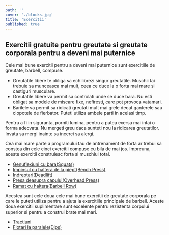 ```yaml
---
path: ''
cover: './blocks.jpg'
title: 'Exercitii'
published: true
---
```


## Exercitii gratuite pentru greutate si greutate corporala pentru a deveni mai puternice

Cele mai bune exercitii pentru a deveni mai puternice sunt exercitiile de greutate, barbell, compuse.

- Greutatile libere te obliga sa echilibrezi singur greutatile. Muschii tai trebuie sa munceasca mai mult, ceea ce duce la o forta mai mare si castiguri musculare.
- Greutatile libere va permit sa controlati unde se duce bara. Nu esti obligat sa modele de miscare fixe, nefiresti, care pot provoca vatamari.
- Barilele va permit sa ridicati greutati mult mai grele decat ganterele sau clopotele de fierbator. Puteti utiliza ambele parti in acelasi timp.

Pentru a fi in siguranta, porniti lumina, pentru a putea exersa mai intai o forma adecvata. Nu mergeti greu daca sunteti nou la ridicarea greutatilor. Invata sa mergi inainte sa incerci sa alergi.

Cea mai mare parte a programului tau de antrenament de forta ar trebui sa constea din cele cinci exercitii compuse cu bila de mai jos. Impreuna, aceste exercitii construiesc forta si muschiul total.

- [Genuflexiuni cu bara(Squats)](/exercitii/picioare/genoflexiuni-cu-bara)
- [Impinsul cu haltera de la piept(Bench Press)](/exercitii/piept/bench-press)
- [Indreptari(Deadlift)](</exercitii/spate/indreptari(deadlifts)>)
- [Presa deasupra capului(Overhead Press)](/exercitii/umeri/presa-deasupra-capului-cu-haltera)
- [Ramat cu haltera(Barbell Row)](/exercitii/spate/ramat-cu-bara)

Acestea sunt cele doua cele mai bune exercitii de greutate corporala pe care le puteti utiliza pentru a ajuta la exercitiile principale de barbell. Aceste doua exercitii suplimentare sunt excelente pentru rezistenta corpului superior si pentru a construi brate mai mari.

- [Tractiuni](exercitii/spate/tractiuni)
- [Flotari la paralele(Dips)](exercitii/piept/flotari-la-paralele)
